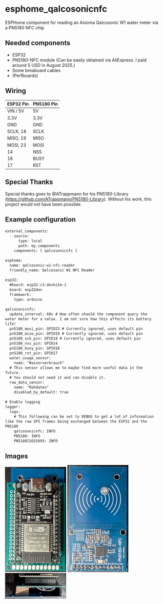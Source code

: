 # esphome_qalcosonicnfc
ESPHome component for reading an Axioma Qalcosonic W1 water meter via a PN5180 NFC chip

## Needed components
- ESP32
- PN5180-NFC module (Can be easily obtained via AliExpress. I paid around 5 USD in August 2025.)
- Some breaboard cables
- (Perfboards)

## Wiring
| ESP32 Pin | PN5180 Pin |
| :---      | :---       |
| VIN / 5V  | 5V         |
| 3.3V      | 3.3V       |
| GND       | GND        |
| SCLK, 18  | SCLK       |
| MISO, 19  | MISO       |
| MOSI, 23  | MOSI       |
| 14        | NSS        |
| 16        | BUSY       |
| 17        | RST        |

## Special Thanks
Special thanks goes to @ATrappmann for his PN5180-Library (https://github.com/ATrappmann/PN5180-Library).
Without his work, this project would not have been possible.

## Example configuration
```
external_components:
  - source:
      type: local
      path: my_components
    components: [ qalcosonicnfc ]

esphome:
  name: qalcosonic-w1-nfc-reader
  friendly_name: Qalcosonic W1 NFC Reader

esp32:
  #board: esp32-c3-devkitm-1
  board: esp32dev
  framework:
    type: arduino

qalcosonicnfc:
  update_interval: 60s # How often should the component query the water meter for a value. I am not sure how this affects its battery life!
  pn5180_mosi_pin: GPIO23 # Currently ignored, uses default pin
  pn5180_miso_pin: GPIO19 # Currently ignored, uses default pin
  pn5180_sck_pin: GPIO18 # Currently ignored, uses default pin
  pn5180_nss_pin: GPIO14
  pn5180_busy_pin: GPIO16
  pn5180_rst_pin: GPIO17
  water_usage_sensor:
    name: "Wasserverbrauch"
  # This sensor allows me to maybe find more useful data in the future.
  # You should not need it and can disable it.
  raw_data_sensor:
    name: "Rohdaten"
    disabled_by_default: true

# Enable logging
logger:
  logs:
    # This following can be set to DEBUG to get a lot of information like the raw SPI frames being exchanged between the ESP32 and the PN5180
    qalcosonicnfc: INFO
    PN5180: INFO
    PN5180ISO15693: INFO
```

## Images
<img src="./media/esp32_pn5180_1.jpg" width="200" /> <img src="./media/esp32_pn5180_2.jpg" width="200" /> <img src="./media/esp32_pn5180_3.jpg" width="200" />
